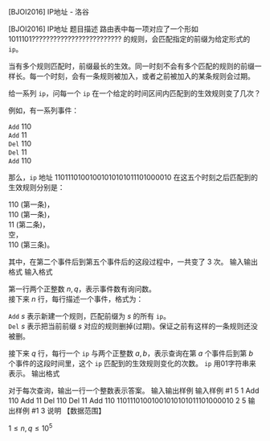 



[BJOI2016] IP地址 - 洛谷














[BJOI2016] IP地址
题目描述
路由表中每一项对应了一个形如 1011101????????????????????????? 的规则，会匹配指定的前缀为给定形式的 $\texttt{ip}$。  

当有多个规则匹配时，前缀最长的生效。同一时刻不会有多个匹配的规则的前缀一样长。每一个时刻，会有一条规则被加入，或者之前被加入的某条规则会过期。   

给一系列 $\texttt{ip}$，问每一个 $\texttt{ip}$ 在一个给定的时间区间内匹配到的生效规则变了几次？  
   
例如，有一系列事件：    
 
$\texttt{Add}$ $110$   
$\texttt{Add}$ $11$   
$\texttt{Del}$ $110$   
$\texttt{Del}$ $11$   
$\texttt{Add}$ $110$     

那么，$\texttt{ip}$ 地址 11011101001001010101011101000010 在这五个时刻之后匹配到的生效规则分别是：  

$110$ (第一条)，   
$110$ (第一条)，   
$11$ (第二条)，   
空，   
$110$ (第三条)。     

其中，在第二个事件后到第五个事件后的这段过程中，一共变了 $3$ 次。
输入输出格式
输入格式

第一行两个正整数 $n,q$，表示事件数有询问数。  
接下来 $n$ 行，每行描述一个事件，格式为：  

$\texttt{Add}$ $s$ 表示新建一个规则，匹配前缀为 $s$ 的所有 $\texttt{ip}$。  
$\texttt{Del}$ $s$ 表示把当前前缀 $s$ 对应的规则删掉(过期)。保证之前有这样的一条规则还没被删。     

接下来 $q$ 行，每行一个 $\texttt{ip}$ 与两个正整数 $a,b$，表示查询在第 $a$ 个事件后到第 $b$ 个事件的这段时间里，这个 $\texttt{ip}$ 匹配到的生效规则变化的次数。 $\texttt{ip}$ 用01字符串来表示。
输出格式

对于每次查询，输出一行一个整数表示答案。
输入输出样例
输入样例 #1
5 1
Add 110
Add 11
Del 110
Del 11
Add 110
11011101001001010101011101000010 2 5
输出样例 #1
3
说明
【数据范围】  

$1\le n,q \le 10^5$







